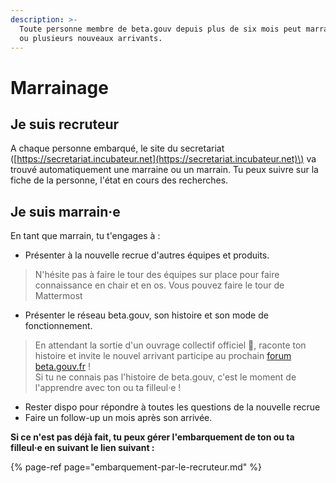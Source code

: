```yaml
---
description: >-
  Toute personne membre de beta.gouv depuis plus de six mois peut marrainer un
  ou plusieurs nouveaux arrivants.
---
```


# Marrainage

## Je suis recruteur

A chaque personne embarqué, le site du secretariat \([https://secretariat.incubateur.net](https://secretariat.incubateur.net)\) va trouvé automatiquement une marraine ou un marrain. Tu peux suivre sur la fiche de la personne, l'état en cours des recherches.

## Je suis marrain·e

En tant que marrain, tu t'engages à :

* Présenter à la nouvelle recrue d'autres équipes et produits.

> N'hésite pas à faire le tour des équipes sur place pour faire connaissance en chair et en os. Vous pouvez faire le tour de Mattermost

* Présenter le réseau beta.gouv, son histoire et son mode de fonctionnement.

> En attendant la sortie d'un ouvrage collectif officiel 📖, raconte ton histoire et invite le nouvel arrivant participe au prochain [forum beta.gouv.fr](../../actions-transverses/rituels/seminaire.md) !  
> Si tu ne connais pas l'histoire de beta.gouv, c'est le moment de l'apprendre avec ton ou ta filleul·e !

* Rester dispo pour répondre à toutes les questions de la nouvelle recrue
* Faire un follow-up un mois après son arrivée.

**Si ce n'est pas déjà fait, tu peux gérer l'embarquement de ton ou ta filleul·e en suivant le lien suivant :**

{% page-ref page="embarquement-par-le-recruteur.md" %}

